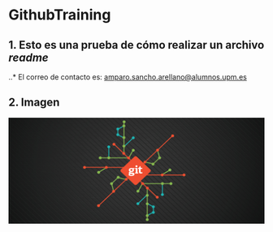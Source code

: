 # GithubTraining
## 1. Esto es una prueba de cómo realizar un archivo **_readme_**
 ..* El correo de contacto es: <amparo.sancho.arellano@alumnos.upm.es>
## 2. Imagen
![git](images/git_destacada-1024x426-1.png)
